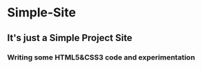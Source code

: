 # Simple-Site

## It's just a Simple Project Site

### Writing some HTML5&CSS3 code and experimentation
